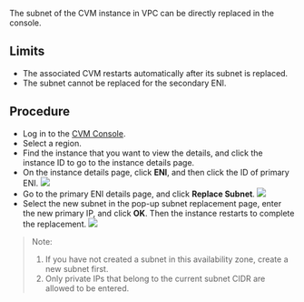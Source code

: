 
The subnet of the CVM instance in VPC can be directly replaced in the console.

## Limits

- The associated CVM restarts automatically after its subnet is replaced.
- The subnet cannot be replaced for the secondary ENI.

## Procedure

- Log in to the [CVM Console](https://console.cloud.tencent.com/cvm/index).
- Select a region.
- Find the instance that you want to view the details, and click the instance ID to go to the instance details page.
- On the instance details page, click **ENI**, and then click the ID of primary ENI.
![](https://main.qcloudimg.com/raw/06f216d4a3ba31586e26792dc3788a0c.png)
- Go to the primary ENI details page, and click **Replace Subnet**.
![](https://main.qcloudimg.com/raw/9f3196503a29b23668334dd8a0774bc6.png)
- Select the new subnet in the pop-up subnet replacement page, enter the new primary IP, and click **OK**. Then the instance restarts to complete the replacement.
![](https://main.qcloudimg.com/raw/4234772c49fb11bc12cd5a35cc4a32c8.png)
>Note:
>
>1. If you have not created a subnet in this availability zone, create a new subnet first.
>2. Only private IPs that belong to the current subnet CIDR are allowed to be entered.
